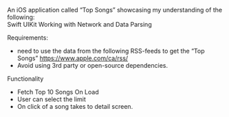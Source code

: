 An iOS application called “Top Songs” showcasing my understanding of the following:  
Swift
UIKit
Working with Network and Data Parsing  
 

Requirements:
 - need to use the data from the following RSS-feeds to get the “Top Songs” https://www.apple.com/ca/rss/ 
 - Avoid using 3rd party or open-source dependencies.


Functionality
 - Fetch Top 10 Songs On Load
 - User can select the limit
 - On click of a song takes to detail screen. 
